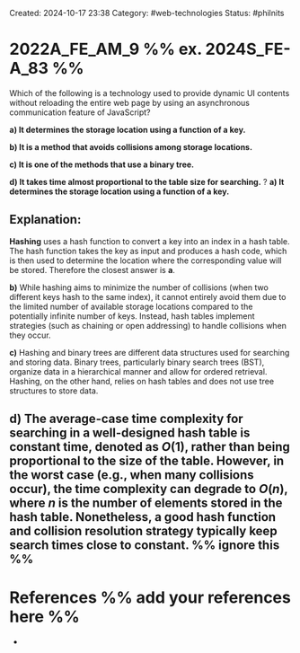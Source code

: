 Created: 2024-10-17 23:38
Category: #web-technologies
Status: #philnits


# 2022A_FE_AM_9 %% ex. 2024S_FE-A_83 %%

Which of the following is a technology used to provide dynamic UI contents without reloading the entire web page by using an asynchronous communication feature of JavaScript?

**a) It determines the storage location using a function of a key.**

**b) It is a method that avoids collisions among storage locations.**

**c) It is one of the methods that use a binary tree.**

**d) It takes time almost proportional to the table size for searching.**
? 
**a) It determines the storage location using a function of a key.**
## **Explanation:**
**Hashing** uses a hash function to convert a key into an index in a hash table. The hash function takes the key as input and produces a hash code, which is then used to determine the location where the corresponding value will be stored. Therefore the closest answer is **a**.

**b)** While hashing aims to minimize the number of collisions (when two different keys hash to the same index), it cannot entirely avoid them due to the limited number of available storage locations compared to the potentially infinite number of keys. Instead, hash tables implement strategies (such as chaining or open addressing) to handle collisions when they occur.

**c)** Hashing and binary trees are different data structures used for searching and storing data. Binary trees, particularly binary search trees (BST), organize data in a hierarchical manner and allow for ordered retrieval. Hashing, on the other hand, relies on hash tables and does not use tree structures to store data.

**d)** The average-case time complexity for searching in a well-designed hash table is **constant time**, denoted as $O(1)$, rather than being proportional to the size of the table. However, in the worst case (e.g., when many collisions occur), the time complexity can degrade to $O(n)$, where $n$ is the number of elements stored in the hash table. Nonetheless, a good hash function and collision resolution strategy typically keep search times close to constant.
%% ignore this %%
---









# References %% add your references here %%
- 